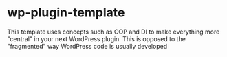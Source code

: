 # wp-plugin-template
This template uses concepts such as OOP and DI to make everything more "central" in your next WordPress plugin. This is opposed to the "fragmented" way WordPress code is usually developed
